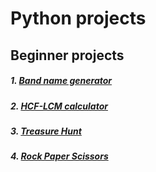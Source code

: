 # Python projects
 
## Beginner projects
##### 1. [Band name generator](https://github.com/arpitbaheti2002/python-projects/tree/main/Beginner\Band-name-generator)
##### 2. [HCF-LCM calculator](https://github.com/arpitbaheti2002/python-projects/tree/main/Beginner/HCF-LCM-calculator)
##### 3. [Treasure Hunt](https://github.com/arpitbaheti2002/python-projects/tree/main/Beginner/Treasure-hunt)
##### 4. [Rock Paper Scissors](https://github.com/arpitbaheti2002/python-projects/tree/main/Beginner/Rock-Paper-Scissors)